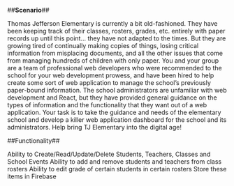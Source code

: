 ##**Scenario**##

Thomas Jefferson Elementary is currently a bit old-fashioned. They have been keeping track of their classes, rosters, grades, etc. entirely with paper records up until this point... they have not adapted to the times. But they are growing tired of continually making copies of things, losing critical information from misplacing documents, and all the other issues that come from managing hundreds of children with only paper. You and your group are a team of professional web developers who were recommended to the school for your web development prowess, and have been hired to help create some sort of web application to manage the school’s previously paper-bound information. The school administrators are unfamiliar with web development and React, but they have provided general guidance on the types of information and the functionality that they want out of a web application. Your task is to take the guidance and needs of the elementary school and develop a killer web application dashboard for the school and its administrators. Help bring TJ Elementary into the digital age! 

##Functionality##

Ability to Create/Read/Update/Delete Students, Teachers, Classes and School Events
Ability to add and remove students and teachers from class rosters
Ability to edit grade of certain students in certain rosters
Store these items in Firebase

